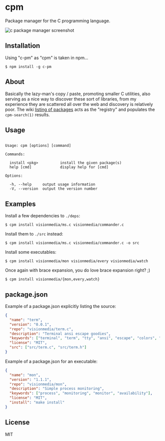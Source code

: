 
# cpm

  Package manager for the C programming language.

  ![c package manager screenshot](http://f.cl.ly/items/0u1k3G0e1U0f1Q411e3N/cpm.png)

## Installation

  Using "c-pm" as "cpm" is taken in npm...

```
$ npm install -g c-pm
```

## About

  Basically the lazy-man's copy / paste, promoting smaller C utilities, also
  serving as a nice way to discover these sort of libraries, from my experience
  they are scattered all over the web and discovery is relatively poor. The wiki [listing of packages](https://github.com/visionmedia/cpm/wiki/Packages) acts as the "registry" and populates the `cpm-search(1)` results.

## Usage

```

Usage: cpm [options] [command]

Commands:

  install <pkg>          install the given package(s)
  help [cmd]             display help for [cmd]

Options:

  -h, --help     output usage information
  -V, --version  output the version number

```

## Examples

 Install a few dependencies to `./deps`:

```
$ cpm install visionmedia/ms.c visionmedia/commander.c
```

 Install them to `./src` instead:

```
$ cpm install visionmedia/ms.c visionmedia/commander.c -o src
```

 Install some executables:

```
$ cpm install visionmedia/mon visionmedia/every visionmedia/watch
```

  Once again with brace expansion, you do love brace expansion right? ;)

```
$ cpm install visionmedia/{mon,every,watch}
```

## package.json

 Example of a package.json explicitly listing the source:

```json
{
  "name": "term",
  "version": "0.0.1",
  "repo": "visionmedia/term.c",
  "description": "Terminal ansi escape goodies",
  "keywords": ["terminal", "term", "tty", "ansi", "escape", "colors", "console"],
  "license": "MIT",
  "src": ["src/term.c", "src/term.h"]
}
```

 Example of a package.json for an executable:

```json
{
  "name": "mon",
  "version": "1.1.1",
  "repo": "visionmedia/mon",
  "description": "Simple process monitoring",
  "keywords": ["process", "monitoring", "monitor", "availability"],
  "license": "MIT",
  "install": "make install"
}
```

## License 

  MIT
